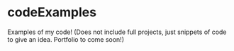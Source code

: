 # codeExamples
Examples of my code!
(Does not include full projects, just snippets of code to give an idea. Portfolio to come soon!)
